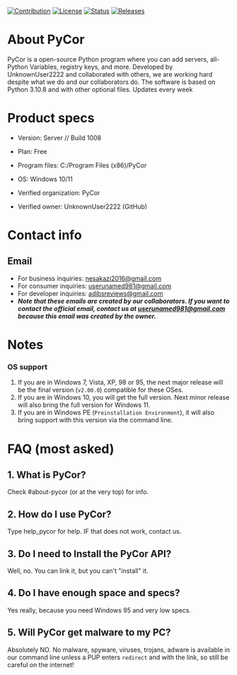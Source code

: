 [![Contribution](https://img.shields.io/badge/security%20level-high-green)](https://github.com/UnknownUser2222/pycor)
[![License](https://img.shields.io/badge/license-MIT-blue)](https://github.com/UnknownUser2222/pycor/blob/master/license.md)
[![Status](https://img.shields.io/badge/status-operational-green)](https://github.com/UnknownUser2222/pycor)
[![Releases](https://img.shields.io/badge/version-check%20releases-blue)](https://github.com/UnknownUser2222/pycor/releases)

# About PyCor
PyCor is a open-source Python program where you can add servers, all-Python Variables, registry keys, and more.
Developed by UnknownUser2222 and collaborated with others, we are working hard despite what we do and our collaborators do.
The software is based on Python 3.10.8 and with other optional files.
Updates every week

# Product specs
  - Version: Server // Build 1008
 
  - Plan: Free
 
  - Program files: C:/Program Files (x86)/PyCor
 
  - OS: Windows 10/11
 
  - Verified organization: PyCor
 
  - Verified owner: UnknownUser2222 (GitHub)

# Contact info
## Email
 - For business inquiries: nesakazi2016@gmail.com
 - For consumer inquiries: userunamed981@gmail.com
 - For developer inquiries: adibsreviews@gmail.com
 - ***Note that these emails are created by our collaborators. If you want to contact the official email, contact us at userunamed981@gmail.com because this email was created by the owner.***

# Notes
### OS support
1. If you are in Windows 7, Vista, XP, 98 or 95, the next major release will be the final version (`v2.00.0`) compatible for these OSes.
2. If you are in Windows 10, you will get the full version. Next minor release will also bring the full version for Windows 11.
3. If you are in Windows PE (`Preinstallation Environment`), it will also bring support with this version via the command line.

# FAQ (most asked)
## 1. What is PyCor?
Check #about-pycor (or at the very top) for info.
## 2. How do I use PyCor?
Type help_pycor for help. IF that does not work, contact us.
## 3. Do I need to Install the PyCor API?
Well, no. You can link it, but you can't "install" it.
## 4. Do I have enough space and specs?
Yes really, because you need Windows 95 and very low specs.
## 5. Will PyCor get malware to my PC?
Absolutely NO. No malware, spyware, viruses, trojans, adware is available in our command line unless a PUP enters `redirect` and with the link, so still be careful on the internet!
